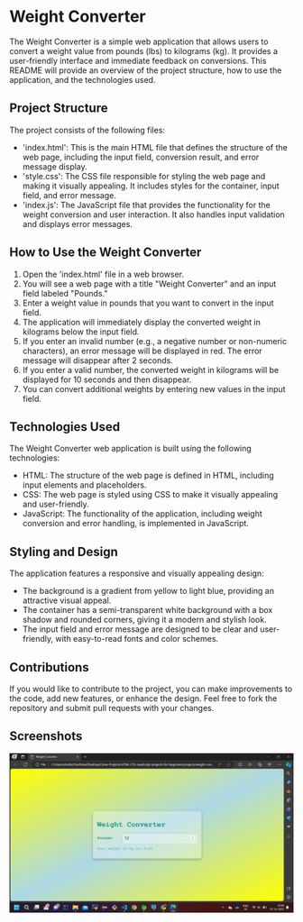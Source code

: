 
# Weight Converter
The Weight Converter is a simple web application that allows users to convert a weight value from pounds (lbs) to kilograms (kg). It provides a user-friendly interface and immediate feedback on conversions. This README will provide an overview of the project structure, how to use the application, and the technologies used.

## Project Structure
The project consists of the following files:

- 'index.html': This is the main HTML file that defines the structure of the web page, including the input field, conversion result, and error message display.
- 'style.css': The CSS file responsible for styling the web page and making it visually appealing. It includes styles for the container, input field, and error message.
- 'index.js': The JavaScript file that provides the functionality for the weight conversion and user interaction. It also handles input validation and displays error messages.
  
## How to Use the Weight Converter
1. Open the 'index.html' file in a web browser.
2. You will see a web page with a title "Weight Converter" and an input field labeled "Pounds."
3. Enter a weight value in pounds that you want to convert in the input field.
4. The application will immediately display the converted weight in kilograms below the input field.
5. If you enter an invalid number (e.g., a negative number or non-numeric characters), an error message will be displayed in red. The error message will disappear after 2 seconds.
6. If you enter a valid number, the converted weight in kilograms will be displayed for 10 seconds and then disappear.
7. You can convert additional weights by entering new values in the input field.
   
## Technologies Used
The Weight Converter web application is built using the following technologies:

- HTML: The structure of the web page is defined in HTML, including input elements and placeholders.
- CSS: The web page is styled using CSS to make it visually appealing and user-friendly.
- JavaScript: The functionality of the application, including weight conversion and error handling, is implemented in JavaScript.
  
## Styling and Design
The application features a responsive and visually appealing design:

- The background is a gradient from yellow to light blue, providing an attractive visual appeal.
- The container has a semi-transparent white background with a box shadow and rounded corners, giving it a modern and stylish look.
- The input field and error message are designed to be clear and user-friendly, with easy-to-read fonts and color schemes.

## Contributions
If you would like to contribute to the project, you can make improvements to the code, add new features, or enhance the design. Feel free to fork the repository and submit pull requests with your changes.
## Screenshots

![App Screenshot 1](Screenshot%20(179).png)


